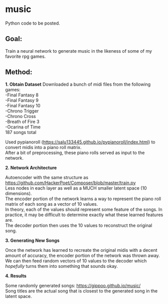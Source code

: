 # music

Python code to be posted.

## Goal:
Train a neural network to generate music in the likeness of some of my favorite rpg games.

## Method:
**1. Obtain Dataset**
Downloaded a bunch of midi files from the following games:</br>
-Final Fantasy 8</br>
-Final Fantasy 9</br>
-Final Fantasy 10</br>
-Chrono Trigger</br>
-Chrono Cross</br>
-Breath of Fire 3</br>
-Ocarina of Time</br>
187 songs total</br>

Used pypianoroll (https://salu133445.github.io/pypianoroll/index.html) to convert midis into a piano roll matrix.</br>
After a bit of preprocessing, these piano rolls served as input to the network.

**2. Network Architecture**

Autoencoder with the same structure as https://github.com/HackerPoet/Composer/blob/master/train.py</br>
Less nodes in each layer as well as a MUCH smaller latent space (10 dimensions).</br>
The encoder portion of the network learns a way to represent the piano roll matrix of each song as a vector of 10 values.</br>
In theory, each of the values should represent some feature of the songs. In practice, it may be difficult to determine exactly what these learned features are.</br>
The decoder portion then uses the 10 values to reconstruct the original song.


**3. Generating New Songs**

Once the network has learned to recreate the original midis with a decent amount of accuracy, the encoder portion of the network was thrown away. We can then feed random vectors of 10 values to the decoder which <i>hopefully</i> turns them into something that sounds okay.

**4. Results**

Some randomly generated songs: https://gippoo.github.io/music/</br>
Song titles are the actual song that is closest to the generated song in the latent space.

